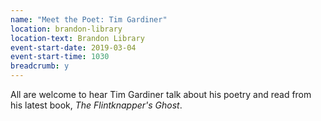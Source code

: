 ```yaml
---
name: "Meet the Poet: Tim Gardiner"
location: brandon-library
location-text: Brandon Library
event-start-date: 2019-03-04
event-start-time: 1030
breadcrumb: y
---
```


All are welcome to hear Tim Gardiner talk about his poetry and read from his latest book, <cite>The Flintknapper's Ghost</cite>.
